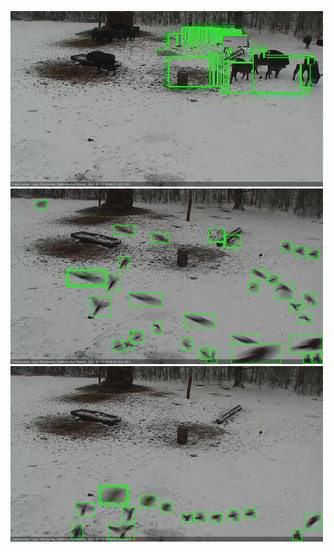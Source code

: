 ![20210113-084840-085840](in2/20210113/20210113-084840-085840_0_.jpg)
![20210113-085846-090846](in2/20210113/20210113-085846-090846_0_.jpg)
![20210113-090852-091852](in2/20210113/20210113-090852-091852_0_.jpg)

